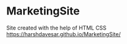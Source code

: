 # MarketingSite
Site created with the help of HTML CSS https://harshdavesar.github.io/MarketingSite/
